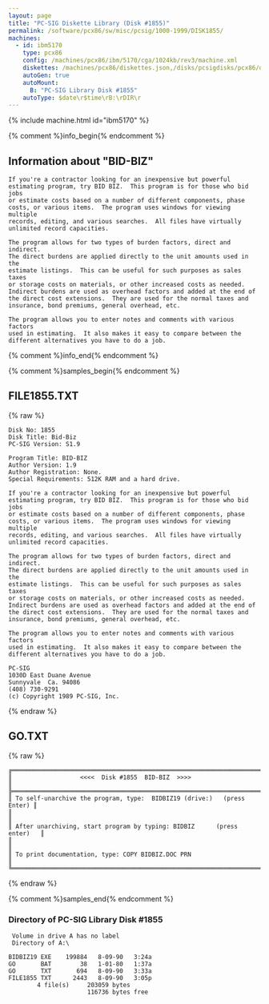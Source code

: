 ```yaml
---
layout: page
title: "PC-SIG Diskette Library (Disk #1855)"
permalink: /software/pcx86/sw/misc/pcsig/1000-1999/DISK1855/
machines:
  - id: ibm5170
    type: pcx86
    config: /machines/pcx86/ibm/5170/cga/1024kb/rev3/machine.xml
    diskettes: /machines/pcx86/diskettes.json,/disks/pcsigdisks/pcx86/diskettes.json
    autoGen: true
    autoMount:
      B: "PC-SIG Library Disk #1855"
    autoType: $date\r$time\rB:\rDIR\r
---
```


{% include machine.html id="ibm5170" %}

{% comment %}info_begin{% endcomment %}

## Information about "BID-BIZ"

    If you're a contractor looking for an inexpensive but powerful
    estimating program, try BID BIZ.  This program is for those who bid jobs
    or estimate costs based on a number of different components, phase
    costs, or various items.  The program uses windows for viewing multiple
    records, editing, and various searches.  All files have virtually
    unlimited record capacities.
    
    The program allows for two types of burden factors, direct and indirect.
    The direct burdens are applied directly to the unit amounts used in the
    estimate listings.  This can be useful for such purposes as sales taxes
    or storage costs on materials, or other increased costs as needed.
    Indirect burdens are used as overhead factors and added at the end of
    the direct cost extensions.  They are used for the normal taxes and
    insurance, bond premiums, general overhead, etc.
    
    The program allows you to enter notes and comments with various factors
    used in estimating.  It also makes it easy to compare between the
    different alternatives you have to do a job.
{% comment %}info_end{% endcomment %}

{% comment %}samples_begin{% endcomment %}

## FILE1855.TXT

{% raw %}
```
Disk No: 1855                                                           
Disk Title: Bid-Biz                                                     
PC-SIG Version: S1.9                                                    
                                                                        
Program Title: BID-BIZ                                                  
Author Version: 1.9                                                     
Author Registration: None.                                              
Special Requirements: 512K RAM and a hard drive.                        
                                                                        
If you're a contractor looking for an inexpensive but powerful          
estimating program, try BID BIZ.  This program is for those who bid jobs
or estimate costs based on a number of different components, phase      
costs, or various items.  The program uses windows for viewing multiple 
records, editing, and various searches.  All files have virtually       
unlimited record capacities.                                            
                                                                        
The program allows for two types of burden factors, direct and indirect.
The direct burdens are applied directly to the unit amounts used in the 
estimate listings.  This can be useful for such purposes as sales taxes 
or storage costs on materials, or other increased costs as needed.      
Indirect burdens are used as overhead factors and added at the end of   
the direct cost extensions.  They are used for the normal taxes and     
insurance, bond premiums, general overhead, etc.                        
                                                                        
The program allows you to enter notes and comments with various factors 
used in estimating.  It also makes it easy to compare between the       
different alternatives you have to do a job.                            
                                                                        
PC-SIG                                                                  
1030D East Duane Avenue                                                 
Sunnyvale  Ca. 94086                                                    
(408) 730-9291                                                          
(c) Copyright 1989 PC-SIG, Inc.                                         
```
{% endraw %}

## GO.TXT

{% raw %}
```
╔═════════════════════════════════════════════════════════════════════════╗
║                   <<<<  Disk #1855  BID-BIZ  >>>>                       ║
╠═════════════════════════════════════════════════════════════════════════╣
║ To self-unarchive the program, type:  BIDBIZ19 (drive:)   (press Enter) ║
║                                                                         ║
║ After unarchiving, start program by typing: BIDBIZ      (press enter)   ║
║                                                                         ║
║ To print documentation, type: COPY BIDBIZ.DOC PRN                       ║
╚═════════════════════════════════════════════════════════════════════════╝
```
{% endraw %}

{% comment %}samples_end{% endcomment %}

### Directory of PC-SIG Library Disk #1855

     Volume in drive A has no label
     Directory of A:\

    BIDBIZ19 EXE    199884   8-09-90   3:24a
    GO       BAT        38   1-01-80   1:37a
    GO       TXT       694   8-09-90   3:33a
    FILE1855 TXT      2443   8-09-90   3:05p
            4 file(s)     203059 bytes
                          116736 bytes free
